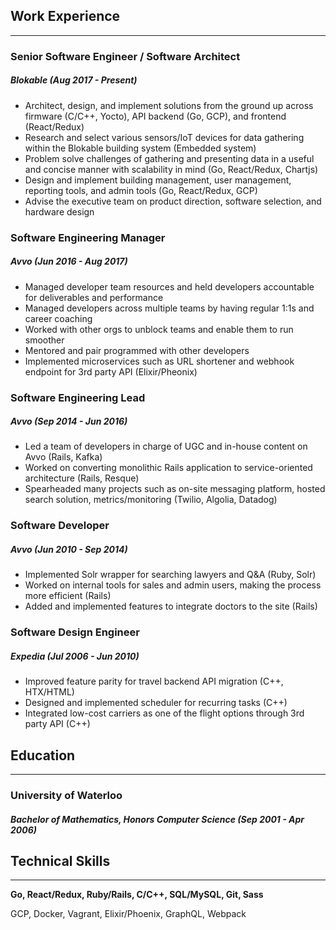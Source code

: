 ## Work Experience
------------------

### Senior Software Engineer / Software Architect
##### Blokable (Aug 2017 - Present)
- Architect, design, and implement solutions from the ground up across firmware (C/C++, Yocto), API backend (Go, GCP), and frontend (React/Redux)
- Research and select various sensors/IoT devices for data gathering within the Blokable building system (Embedded system)
- Problem solve challenges of gathering and presenting data in a useful and concise manner with scalability in mind (Go, React/Redux, Chartjs)
- Design and implement building management, user management, reporting tools, and admin tools (Go, React/Redux, GCP)
- Advise the executive team on product direction, software selection, and hardware design

### Software Engineering Manager
##### Avvo (Jun 2016 - Aug 2017)
- Managed developer team resources and held developers accountable for deliverables and performance
- Managed developers across multiple teams by having regular 1:1s and career coaching
- Worked with other orgs to unblock teams and enable them to run smoother
- Mentored and pair programmed with other developers
- Implemented microservices such as URL shortener and webhook endpoint for 3rd party API (Elixir/Pheonix)

### Software Engineering Lead
##### Avvo (Sep 2014 - Jun 2016)
- Led a team of developers in charge of UGC and in-house content on Avvo (Rails, Kafka)
- Worked on converting monolithic Rails application to service-oriented architecture (Rails, Resque)
- Spearheaded many projects such as on-site messaging platform, hosted search solution, metrics/monitoring (Twilio, Algolia, Datadog)

### Software Developer
##### Avvo (Jun 2010 - Sep 2014)
- Implemented Solr wrapper for searching lawyers and Q&A (Ruby, Solr)
- Worked on internal tools for sales and admin users, making the process more efficient (Rails)
- Added and implemented features to integrate doctors to the site (Rails)

### Software Design Engineer
##### Expedia (Jul 2006 - Jun 2010)
- Improved feature parity for travel backend API migration (C++, HTX/HTML)
- Designed and implemented scheduler for recurring tasks (C++)
- Integrated low-cost carriers as one of the flight options through 3rd party API (C++)

## Education
------------

### University of Waterloo
##### Bachelor of Mathematics, Honors Computer Science (Sep 2001 - Apr 2006)

## Technical Skills
---------

<b>Go, React/Redux, Ruby/Rails, C/C++, SQL/MySQL, Git, Sass</b>

GCP, Docker, Vagrant, Elixir/Phoenix, GraphQL, Webpack

